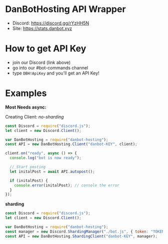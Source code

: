# DanBotHosting API Wrapper

- Discord: https://discord.gg/rYzHH5N
- Site: https://stats.danbot.xyz

# How to get API Key

- join our Discord (link above)
- go into our #bot-commands channel
- type `DBH!ApiKey` and you'll get an API Key!

# Examples

**Most Needs async:**

Creating Client:
_no-sharding_

```javascript
const Discord = require("discord.js");
let client = new Discord.Client();

var DanBotHosting = require("danbot-hosting");
const API = new DanBotHosting.Client("danbot-KEY", client);

client.on("ready", async () => {
  console.log("bot is now ready");

  // Start posting
  let initalPost = await API.autopost();

  if (initalPost) {
    console.error(initalPost); // console the error
  }
});
```

**sharding**

```javascript
const Discord = require("discord.js");
let client = new Discord.Client();

var DanBotHosting = require("danbot-hosting");
const manager = new Discord.ShardingManager("./bot.js", { token: "TOKEN" });
const API = new DanBotHosting.ShardingClient("danbot-KEY", manager);
```
